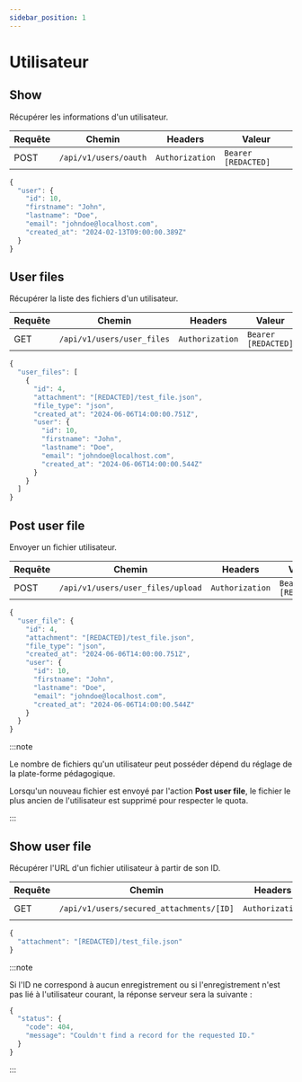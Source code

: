 ```yaml
---
sidebar_position: 1
---
```


# Utilisateur

## Show

Récupérer les informations d'un utilisateur.

|Requête|Chemin|Headers|Valeur|
|-------|------|-------|------|
|POST|`/api/v1/users/oauth`|`Authorization`|`Bearer [REDACTED]`

```js title="Exemple de réponse"
{
  "user": {
    "id": 10,
    "firstname": "John",
    "lastname": "Doe",
    "email": "johndoe@localhost.com",
    "created_at": "2024-02-13T09:00:00.389Z"
  }
}
```

## User files

Récupérer la liste des fichiers d'un utilisateur.

|Requête|Chemin|Headers|Valeur|
|-------|------|-------|------|
|GET|`/api/v1/users/user_files`|`Authorization`|`Bearer [REDACTED]`

```js title="Exemple de réponse"
{
  "user_files": [
    {
      "id": 4,
      "attachment": "[REDACTED]/test_file.json",
      "file_type": "json",
      "created_at": "2024-06-06T14:00:00.751Z",
      "user": {
        "id": 10,
        "firstname": "John",
        "lastname": "Doe",
        "email": "johndoe@localhost.com",
        "created_at": "2024-06-06T14:00:00.544Z"
      }
    }
  ]
}
```

## Post user file

Envoyer un fichier utilisateur.

|Requête|Chemin|Headers|Valeur|
|-------|------|-------|------|
|POST|`/api/v1/users/user_files/upload`|`Authorization`|`Bearer [REDACTED]`

```js title="Exemple de réponse"
{
  "user_file": {
    "id": 4,
    "attachment": "[REDACTED]/test_file.json",
    "file_type": "json",
    "created_at": "2024-06-06T14:00:00.751Z",
    "user": {
      "id": 10,
      "firstname": "John",
      "lastname": "Doe",
      "email": "johndoe@localhost.com",
      "created_at": "2024-06-06T14:00:00.544Z"
    }
  }
}
```

:::note

Le nombre de fichiers qu'un utilisateur peut posséder dépend du réglage de la plate-forme pédagogique.

Lorsqu'un nouveau fichier est envoyé par l'action **Post user file**, le fichier le plus ancien de l'utilisateur est supprimé pour respecter le quota.

:::

## Show user file

Récupérer l'URL d'un fichier utilisateur à partir de son ID.

|Requête|Chemin|Headers|Valeur|
|-------|------|-------|------|
|GET|`/api/v1/users/secured_attachments/[ID]`|`Authorization`|`Bearer [REDACTED]`

```js title="Exemple de réponse"
{
  "attachment": "[REDACTED]/test_file.json"
}
```

:::note

Si l'ID ne correspond à aucun enregistrement ou si l'enregistrement n'est pas lié à l'utilisateur courant, la réponse serveur sera la suivante :

```js
{
  "status": {
    "code": 404,
    "message": "Couldn't find a record for the requested ID."
  }
}
```

:::